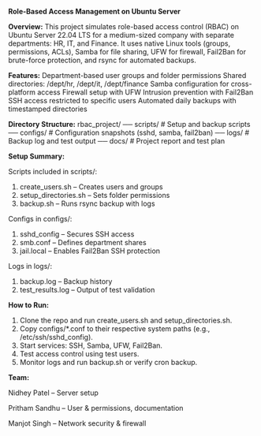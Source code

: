 **Role-Based Access Management on Ubuntu Server**

**Overview:**
This project simulates role-based access control (RBAC) on Ubuntu Server 22.04 LTS for a medium-sized company with separate departments: HR, IT, and Finance. It uses native Linux tools (groups, permissions, ACLs), Samba for file sharing, UFW for firewall, Fail2Ban for brute-force protection, and rsync for automated backups.

**Features:**
Department-based user groups and folder permissions
Shared directories: /dept/hr, /dept/it, /dept/finance
Samba configuration for cross-platform access
Firewall setup with UFW
Intrusion prevention with Fail2Ban
SSH access restricted to specific users
Automated daily backups with timestamped directories

**Directory Structure:**
rbac_project/
── scripts/         # Setup and backup scripts
── configs/         # Configuration snapshots (sshd, samba, fail2ban)
── logs/            # Backup log and test output
── docs/            # Project report and test plan

**Setup Summary:**

Scripts included in scripts/:
1. create_users.sh – Creates users and groups
2. setup_directories.sh – Sets folder permissions
3. backup.sh – Runs rsync backup with logs

Configs in configs/:
1. sshd_config – Secures SSH access
2. smb.conf – Defines department shares
3. jail.local – Enables Fail2Ban SSH protection

Logs in logs/:
1. backup.log – Backup history
2. test_results.log – Output of test validation

**How to Run:**
1. Clone the repo and run create_users.sh and setup_directories.sh.
2. Copy configs/*.conf to their respective system paths (e.g., /etc/ssh/sshd_config).
3. Start services: SSH, Samba, UFW, Fail2Ban.
4. Test access control using test users.
5. Monitor logs and run backup.sh or verify cron backup.

**Team:**

Nidhey Patel – Server setup

Pritham Sandhu – User & permissions, documentation

Manjot Singh – Network security & firewall


